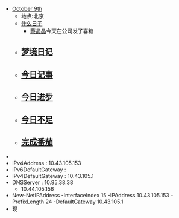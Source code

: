 - [October 9th](<October 9th.md>)
    - 地点:北京
    - [什么日子](<什么日子.md>)
        -  [蔡晶晶](<蔡晶晶.md>)今天在公司发了喜糖
    - [梦境日记](<梦境日记.md>)
        -  
    - [今日记事](<今日记事.md>)
        -  
    - [今日进步](<今日进步.md>)
        -  
    - [今日不足](<今日不足.md>)
        -  
    - [完成番茄](<完成番茄.md>)
        -  
-  
- IPv4Address          : 10.43.105.153
- IPv6DefaultGateway   :
- IPv4DefaultGateway   : 10.43.105.1
- DNSServer            : 10.95.38.38
    - 10.44.105.156
- New-NetIPAddress -InterfaceIndex 15 -IPAddress 10.43.105.153 -PrefixLength 24 -DefaultGateway 10.43.105.1
- 现
